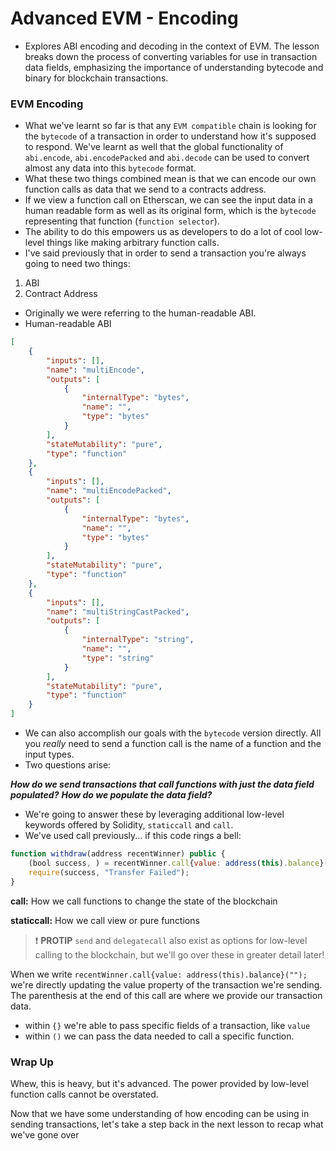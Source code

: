 # Advanced EVM - Encoding
- Explores ABI encoding and decoding in the context of EVM. The lesson breaks down the process of converting variables for use in transaction data fields, emphasizing the importance of understanding bytecode and binary for blockchain transactions.

### EVM Encoding
- What we've learnt so far is that any `EVM compatible` chain is looking for the `bytecode` of a transaction in order to understand how it's supposed to respond. We've learnt as well that the global functionality of `abi.encode`, `abi.encodePacked` and `abi.decode` can be used to convert almost any data into this `bytecode` format.
- What these two things combined mean is that we can encode our own function calls as data that we send to a contracts address.
- If we view a function call on Etherscan, we can see the input data in a human readable form as well as its original form, which is the `bytecode` representing that function (`function selector`).
- The ability to do this empowers us as developers to do a lot of cool low-level things like making arbitrary function calls.
- I've said previously that in order to send a transaction you're always going to need two things:

1. ABI
2. Contract Address

- Originally we were referring to the human-readable ABI.
- Human-readable ABI

```json
[
	{
		"inputs": [],
		"name": "multiEncode",
		"outputs": [
			{
				"internalType": "bytes",
				"name": "",
				"type": "bytes"
			}
		],
		"stateMutability": "pure",
		"type": "function"
	},
	{
		"inputs": [],
		"name": "multiEncodePacked",
		"outputs": [
			{
				"internalType": "bytes",
				"name": "",
				"type": "bytes"
			}
		],
		"stateMutability": "pure",
		"type": "function"
	},
	{
		"inputs": [],
		"name": "multiStringCastPacked",
		"outputs": [
			{
				"internalType": "string",
				"name": "",
				"type": "string"
			}
		],
		"stateMutability": "pure",
		"type": "function"
	}
]
```

- We can also accomplish our goals with the `bytecode` version directly. All you _really_ need to send a function call is the name of a function and the input types.
- Two questions arise:

_**How do we send transactions that call functions with just the data field populated?**_
_**How do we populate the data field?**_

- We're going to answer these by leveraging additional low-level keywords offered by Solidity, `staticcall` and `call`.
- We've used call previously... if this code rings a bell:

```js
function withdraw(address recentWinner) public {
    (bool success, ) = recentWinner.call{value: address(this).balance}("");
    require(success, "Transfer Failed");
}
```

**call:** How we call functions to change the state of the blockchain

**staticcall:** How we call view or pure functions

> ❗ **PROTIP**
> `send` and `delegatecall` also exist as options for low-level calling to the blockchain, but we'll go over these in greater detail later!

When we write `recentWinner.call{value: address(this).balance}("");` we're directly updating the value property of the transaction we're sending. The parenthesis at the end of this call are where we provide our transaction data.

* within `{}` we're able to pass specific fields of a transaction, like `value`
* within `()` we can pass the data needed to call a specific function.

### Wrap Up

Whew, this is heavy, but it's advanced. The power provided by low-level function calls cannot be overstated.

Now that we have some understanding of how encoding can be using in sending transactions, let's take a step back in the next lesson to recap what we've gone over
